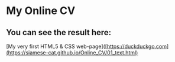 # My Online CV

## You can see the result here:

[My very first HTML5 & CSS web-page]([https://duckduckgo.com](https://siamese-cat.github.io/Online_CV/01_text.html)
